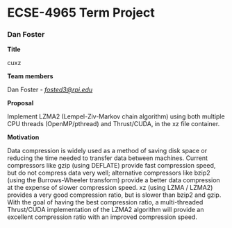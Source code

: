 # ECSE-4965 Term Project
### Dan Foster


**Title**


cuxz

**Team members**


Dan Foster - *fosted3@rpi.edu*

**Proposal**


Implement LZMA2 (Lempel-Ziv-Markov chain algorithm) using both multiple CPU threads (OpenMP/pthread) and Thrust/CUDA, in the xz file container.

**Motivation**


Data compression is widely used as a method of saving disk space or reducing the time needed to transfer data between machines. Current compressors like gzip (using DEFLATE) provide fast compression speed, but do not compress data very well; alternative compressors like bzip2 (using the Burrows-Wheeler transform) provide a better data compression at the expense of slower compression speed. xz (using LZMA / LZMA2) provides a very good compression ratio, but is slower than bzip2 and gzip. With the goal of having the best compression ratio, a multi-threaded Thrust/CUDA implementation of the LZMA2 algorithm will provide an excellent compression ratio with an improved compression speed.


